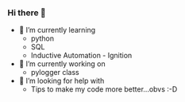 ### Hi there 👋
- 🌱 I’m currently learning
  - python
  - SQL
  - Inductive Automation - Ignition
- 🔭 I’m currently working on
  - pylogger class
- 🤔 I’m looking for help with
  - Tips to make my code more better...obvs :-D
  
  
<!--
**weedfreer/weedfreer** is a ✨ _special_ ✨ repository because its `README.md` (this file) appears on your GitHub profile.

Here are some ideas to get you started:

- 🔭 I’m currently working on ...
- 🌱 I’m currently learning ...
  - python
  - SQL
  - Inductive Automation - Ignition
- 👯 I’m looking to collaborate on ...
- 🤔 I’m looking for help with ...
- 💬 Ask me about ...
- 📫 How to reach me: ...
- 😄 Pronouns: ...
- ⚡ Fun fact: ...
-->

